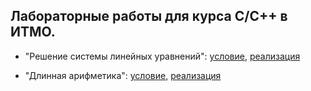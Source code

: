 ## Лабораторные работы для курса C/C++ в ИТМО.

* "Решение системы линейных уравнений": [условие](https://docs.google.com/document/d/1yhES0_OLncpgfK-yeyyvl67MRCvyytkIOxBj3sb8esc/edit?usp=sharing), [реализация](/linear_equations)

* "Длинная арифметика": [условие](https://docs.google.com/document/d/1RuPGMUGO-p31nK5hppc6W-xzKtoyOO48TGUJxeAiVCI/edit?usp=sharing), [реализация](/long_arithmetic)
